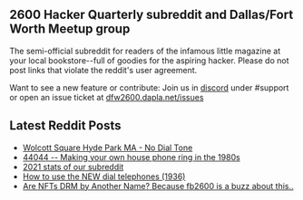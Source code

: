 ## 2600 Hacker Quarterly subreddit and Dallas/Fort Worth Meetup group
The semi-official subreddit for readers of the infamous little magazine at your local bookstore--full of goodies for the aspiring hacker. Please do not post links that violate the reddit's user agreement.

Want to see a new feature or contribute: 
Join us in [discord](https://dfw2600.dapla.net/chat) under #support or open an issue ticket at [dfw2600.dapla.net/issues](https://dfw2600.dapla.net/issues)

## Latest Reddit Posts
<!-- BLOG-POST-LIST:START -->
- [Wolcott Square Hyde Park MA - No Dial Tone](https://www.reddit.com/r/2600/comments/rqbsy3/wolcott_square_hyde_park_ma_no_dial_tone/)
- [44044 -- Making your own house phone ring in the 1980s](https://www.reddit.com/r/2600/comments/rqafvv/44044_making_your_own_house_phone_ring_in_the/)
- [2021 stats of our subreddit](https://www.reddit.com/r/2600/comments/rpgrsg/2021_stats_of_our_subreddit/)
- [How to use the NEW dial telephones (1936)](https://www.reddit.com/r/2600/comments/rp75jx/how_to_use_the_new_dial_telephones_1936/)
- [Are NFTs DRM by Another Name? Because fb2600 is a buzz about this..](https://www.reddit.com/r/2600/comments/rnbs2v/are_nfts_drm_by_another_name_because_fb2600_is_a/)
<!-- BLOG-POST-LIST:END -->
